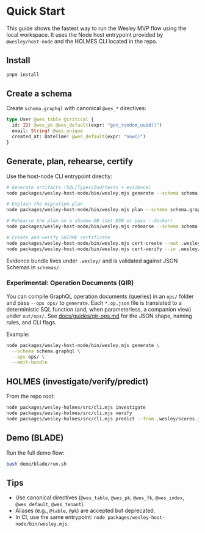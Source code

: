 # Quick Start

This guide shows the fastest way to run the Wesley MVP flow using the local workspace. It uses the Node host entrypoint provided by `@wesley/host-node` and the HOLMES CLI located in the repo.

## Install

```bash
pnpm install
```

## Create a schema

Create `schema.graphql` with canonical `@wes_*` directives:

```graphql
type User @wes_table @critical {
  id: ID! @wes_pk @wes_default(expr: "gen_random_uuid()")
  email: String! @wes_unique
  created_at: DateTime! @wes_default(expr: "now()")
}
```

## Generate, plan, rehearse, certify

Use the host-node CLI entrypoint directly:

```bash
# Generate artifacts (SQL/Types/Zod/tests + evidence)
node packages/wesley-host-node/bin/wesley.mjs generate --schema schema.graphql --emit-bundle

# Explain the migration plan
node packages/wesley-host-node/bin/wesley.mjs plan --schema schema.graphql --explain

# Rehearse the plan on a shadow DB (set DSN or pass --docker)
node packages/wesley-host-node/bin/wesley.mjs rehearse --schema schema.graphql --dsn $TEST_DATABASE_URL --json

# Create and verify SHIPME certificate
node packages/wesley-host-node/bin/wesley.mjs cert-create --out .wesley/SHIPME.md
node packages/wesley-host-node/bin/wesley.mjs cert-verify --in .wesley/SHIPME.md
```

Evidence bundle lives under `.wesley/` and is validated against JSON Schemas in `schemas/`.

### Experimental: Operation Documents (QIR)

You can compile GraphQL operation documents (queries) in an `ops/` folder and pass `--ops ops/` to `generate`. Each `*.op.json` file is translated to a deterministic SQL function (and, when parameterless, a companion view) under `out/ops/`. See [docs/guides/qir-ops.md](./qir-ops.md#using---ops-experimental) for the JSON shape, naming rules, and CLI flags.

Example:

```bash
node packages/wesley-host-node/bin/wesley.mjs generate \
  --schema schema.graphql \
  --ops ops/ \
  --emit-bundle
```

## HOLMES (investigate/verify/predict)

From the repo root:

```bash
node packages/wesley-holmes/src/cli.mjs investigate
node packages/wesley-holmes/src/cli.mjs verify
node packages/wesley-holmes/src/cli.mjs predict --from .wesley/scores.json
```

## Demo (BLADE)

Run the full demo flow:

```bash
bash demo/blade/run.sh
```

## Tips

- Use canonical directives (`@wes_table`, `@wes_pk`, `@wes_fk`, `@wes_index`, `@wes_default`, `@wes_tenant`).
- Aliases (e.g., `@table`, `@pk`) are accepted but deprecated.
- In CI, use the same entrypoint: `node packages/wesley-host-node/bin/wesley.mjs`.
